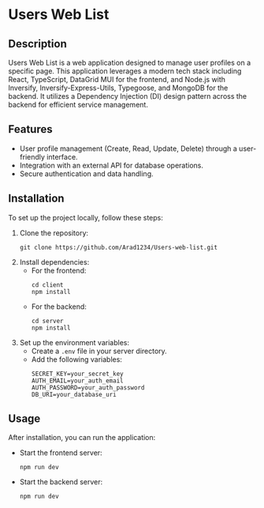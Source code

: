 # Users Web List

## Description

Users Web List is a web application designed to manage user profiles on a specific page. This application leverages a modern tech stack including React, TypeScript, DataGrid MUI for the frontend, and Node.js with Inversify, Inversify-Express-Utils, Typegoose, and MongoDB for the backend. It utilizes a Dependency Injection (DI) design pattern across the backend for efficient service management.

## Features

- User profile management (Create, Read, Update, Delete) through a user-friendly interface.
- Integration with an external API for database operations.
- Secure authentication and data handling.

## Installation

To set up the project locally, follow these steps:

1. Clone the repository:
   ```
   git clone https://github.com/Arad1234/Users-web-list.git
   ```
2. Install dependencies:
   - For the frontend:
     ```
     cd client
     npm install
     ```
   - For the backend:
     ```
     cd server
     npm install
     ```
3. Set up the environment variables:
   - Create a `.env` file in your server directory.
   - Add the following variables:
     ```
     SECRET_KEY=your_secret_key
     AUTH_EMAIL=your_auth_email
     AUTH_PASSWORD=your_auth_password
     DB_URI=your_database_uri
     ```

## Usage

After installation, you can run the application:

- Start the frontend server:
  ```
  npm run dev
  ```
- Start the backend server:
  ```
  npm run dev
  ```
